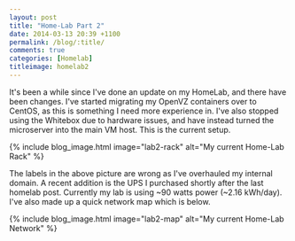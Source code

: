 ```yaml
---
layout: post
title: "Home-Lab Part 2"
date: 2014-03-13 20:39 +1100
permalink: /blog/:title/
comments: true
categories: [Homelab]
titleimage: homelab2
---
```


It's been a while since I've done an update on my HomeLab, and there have been changes. I've started migrating my OpenVZ containers over to CentOS, as this is something I need more experience in. I've also stopped using the Whitebox due to hardware issues, and have instead turned the microserver into the main VM host. This is the current setup.

{% include blog_image.html image="lab2-rack" alt="My current Home-Lab Rack" %}

The labels in the above picture are wrong as I've overhauled my internal domain. A recent addition is the UPS I purchased shortly after the last homelab post. Currently my lab is using ~90 watts power (~2.16 kWh/day). I've also made up a quick network map which is below.

{% include blog_image.html image="lab2-map" alt="My current Home-Lab Network" %}

